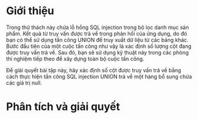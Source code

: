 # Giới thiệu 
Trong thử thách này chứa lỗ hổng SQL injection trong bộ lọc danh mục sản phẩm. Kết quả từ truy vấn được trả về trong phản hồi của ứng dụng, do đó bạn có thể sử dụng tấn công UNION để truy xuất dữ liệu từ các bảng khác. Bước đầu tiên của một cuộc tấn công như vậy là xác định số lượng cột đang được truy vấn trả về. Sau đó, bạn sẽ sử dụng kỹ thuật này trong các phòng thí nghiệm tiếp theo để xây dựng toàn bộ cuộc tấn công.

Để giải quyết bài tập này, hãy xác định số cột được truy vấn trả về bằng cách thực hiện tấn công SQL injection UNION trả về một hàng bổ sung chứa các giá trị null.

# Phân tích và giải quyết


